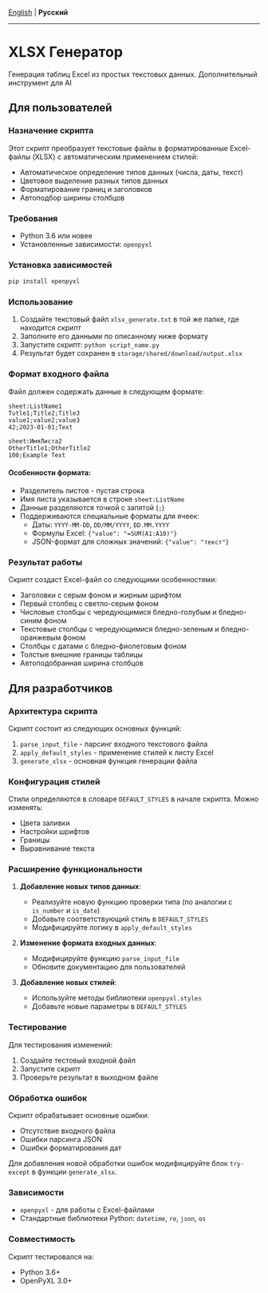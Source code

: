[English](README.md) | **Русский**

---

# XLSX Генератор
Генерация таблиц Excel из простых текстовых данных. Дополнительный инструмент для AI
## Для пользователей
### Назначение скрипта
Этот скрипт преобразует текстовые файлы в форматированные Excel-файлы (XLSX) с автоматическим применением стилей:
- Автоматическое определение типов данных (числа, даты, текст)
- Цветовое выделение разных типов данных
- Форматирование границ и заголовков
- Автоподбор ширины столбцов

### Требования
- Python 3.6 или новее
- Установленные зависимости: `openpyxl`

### Установка зависимостей
```bash
pip install openpyxl
```

### Использование
1. Создайте текстовый файл `xlsx_generate.txt` в той же папке, где находится скрипт
2. Заполните его данными по описанному ниже формату
3. Запустите скрипт: `python script_name.py`
4. Результат будет сохранен в `storage/shared/download/output.xlsx`

### Формат входного файла
Файл должен содержать данные в следующем формате:
```
sheet:ListName1
Tutle1;Title2;Title3
value1;value2;value3
42;2023-01-01;Text

sheet:ИмяЛиста2
OtherTitle1;OtherTitle2
100;Example Text
```

#### Особенности формата:
- Разделитель листов - пустая строка
- Имя листа указывается в строке `sheet:ListName`
- Данные разделяются точкой с запятой (`;`)
- Поддерживаются специальные форматы для ячеек:
  - Даты: `YYYY-MM-DD`, `DD/MM/YYYY`, `DD.MM.YYYY`
  - Формулы Excel: `{"value": "=SUM(A1:A10)"}`
  - JSON-формат для сложных значений: `{"value": "текст"}`

### Результат работы
Скрипт создаст Excel-файл со следующими особенностями:
- Заголовки с серым фоном и жирным шрифтом
- Первый столбец с светло-серым фоном
- Числовые столбцы с чередующимися бледно-голубым и бледно-синим фоном
- Текстовые столбцы с чередующимися бледно-зеленым и бледно-оранжевым фоном
- Столбцы с датами с бледно-фиолетовым фоном
- Толстые внешние границы таблицы
- Автоподобранная ширина столбцов

## Для разработчиков

### Архитектура скрипта
Скрипт состоит из следующих основных функций:
1. `parse_input_file` - парсинг входного текстового файла
2. `apply_default_styles` - применение стилей к листу Excel
3. `generate_xlsx` - основная функция генерации файла

### Конфигурация стилей
Стили определяются в словаре `DEFAULT_STYLES` в начале скрипта. Можно изменять:
- Цвета заливки
- Настройки шрифтов
- Границы
- Выравнивание текста

### Расширение функциональности
1. **Добавление новых типов данных**:
   - Реализуйте новую функцию проверки типа (по аналогии с `is_number` и `is_date`)
   - Добавьте соответствующий стиль в `DEFAULT_STYLES`
   - Модифицируйте логику в `apply_default_styles`

2. **Изменение формата входных данных**:
   - Модифицируйте функцию `parse_input_file`
   - Обновите документацию для пользователей

3. **Добавление новых стилей**:
   - Используйте методы библиотеки `openpyxl.styles`
   - Добавьте новые параметры в `DEFAULT_STYLES`

### Тестирование
Для тестирования изменений:
1. Создайте тестовый входной файл
2. Запустите скрипт
3. Проверьте результат в выходном файле

### Обработка ошибок
Скрипт обрабатывает основные ошибки:
- Отсутствие входного файла
- Ошибки парсинга JSON
- Ошибки форматирования дат

Для добавления новой обработки ошибок модифицируйте блок `try-except` в функции `generate_xlsx`.

### Зависимости
- `openpyxl` - для работы с Excel-файлами
- Стандартные библиотеки Python: `datetime`, `re`, `json`, `os`

### Совместимость
Скрипт тестировался на:
- Python 3.6+
- OpenPyXL 3.0+
